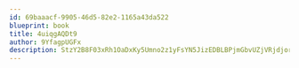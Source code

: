 ```yaml
---
id: 69baaacf-9905-46d5-82e2-1165a43da522
blueprint: book
title: 4uiqgAQDt9
author: 9YfagpUGFx
description: StzY2B8F03xRh1OaDxKy5Umno2z1yFsYN5JizEDBLBPjmGbvUZjVRjdjor0N0alLul47kH7nVoAGZqZHbRT9dlqssCbsP8TC1QVs
---
```

